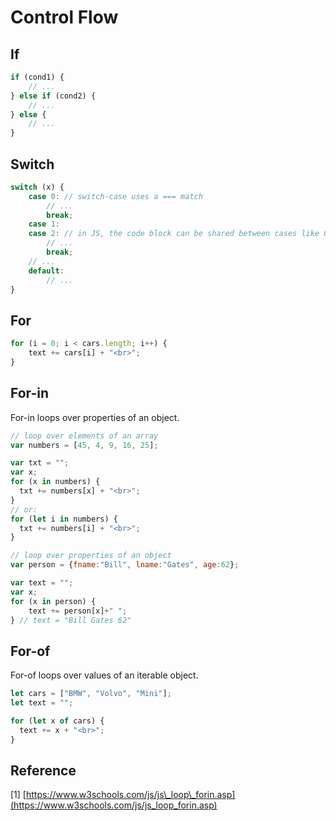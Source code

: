 # Control Flow

## If

```javascript
if (cond1) {
    // ...
} else if (cond2) {
    // ...
} else {
    // ...
}
```

## Switch

```javascript
switch (x) {
    case 0: // switch-case uses a === match
        // ...
        break;
    case 1:
    case 2: // in JS, the code block can be shared between cases like C
        // ...
        break;
    // ...
    default:
        // ...
}
```

## For

```javascript
for (i = 0; i < cars.length; i++) { 
    text += cars[i] + "<br>";
}
```

## For-in

For-in loops over properties of an object.

```javascript
// loop over elements of an array
var numbers = [45, 4, 9, 16, 25];

var txt = "";
var x;
for (x in numbers) {
  txt += numbers[x] + "<br>";
}
// or:
for (let i in numbers) {
  txt += numbers[i] + "<br>";
}

// loop over properties of an object
var person = {fname:"Bill", lname:"Gates", age:62}; 

var text = "";
var x;
for (x in person) {
    text += person[x]+" "; 
} // text = "Bill Gates 62"
```

## For-of

For-of loops over values of an iterable object.

```javascript
let cars = ["BMW", "Volvo", "Mini"];
let text = "";

for (let x of cars) {
  text += x + "<br>";
}
```

## Reference

\[1\] [https://www.w3schools.com/js/js\_loop\_forin.asp](https://www.w3schools.com/js/js_loop_forin.asp)

